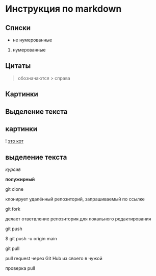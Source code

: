 # Инструкция по markdown

## Списки
* не нумерованные
1. нумерованные


## Цитаты
> обозначаются > справа
## Картинки

## Выделение текста 
## картинки
! [это кот](kis.jpg)

## выделение текста 
*курсив*

**полужирный**

git clone

клонирует удалённый репозиторий, запрашиваемый по ссылке

git fork

делает ответвление репозитория для локального редактирования

git push

$ git push -u origin main

git pull

pull request через Git Hub из своего в чужой

проверка pull

